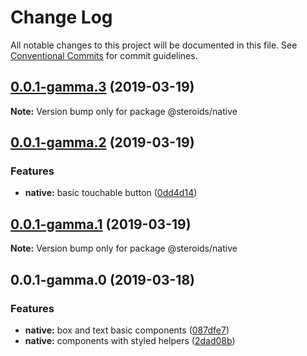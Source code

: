 # Change Log

All notable changes to this project will be documented in this file.
See [Conventional Commits](https://conventionalcommits.org) for commit guidelines.

## [0.0.1-gamma.3](https://github.com/brunobertolini/steroids/compare/v0.0.1-gamma.2...v0.0.1-gamma.3) (2019-03-19)

**Note:** Version bump only for package @steroids/native





## [0.0.1-gamma.2](https://github.com/brunobertolini/steroids/compare/v0.0.1-gamma.1...v0.0.1-gamma.2) (2019-03-19)


### Features

* **native:** basic touchable button ([0dd4d14](https://github.com/brunobertolini/steroids/commit/0dd4d14))





## [0.0.1-gamma.1](https://github.com/brunobertolini/steroids/compare/v0.0.1-gamma.0...v0.0.1-gamma.1) (2019-03-19)

**Note:** Version bump only for package @steroids/native





## 0.0.1-gamma.0 (2019-03-18)


### Features

* **native:** box and text basic components ([087dfe7](https://github.com/brunobertolini/steroids/commit/087dfe7))
* **native:** components with styled helpers ([2dad08b](https://github.com/brunobertolini/steroids/commit/2dad08b))
